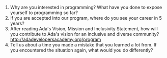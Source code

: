 1. Why are you interested in programming? What have you done to expose yourself to programming so far?
2. If you are accepted into our program, where do you see your career in 5 years?
3. After reading Ada's Vision, Mission and Inclusivity Statement, how will you contribute to Ada's vision for an inclusive and diverse community? http://adadevelopersacademy.org/program
4. Tell us about a time you made a mistake that you learned a lot from. If you encountered the situation again, what would you do differently?
